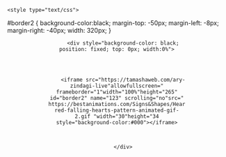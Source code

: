 
	
	<style type="text/css">
#border2 { background-color:black; margin-top: -50px; margin-left: -8px; margin-right: -40px; width: 320px; }	</style>
	
	
	
	


<div align="center" id="borderDemo" style="width:100%">
	<div align="center" class="sticky" style="width:315">



		<div style="background-color: black; position: fixed; top: 0px; width:0%">
		
		
		
		
		<iframe src="https://tamashaweb.com/ary-zindagi-live"allowfullscreen=" frameborder="1"width="100%"height="265" id="border2" name="123" scrolling="no"src=" https://bestanimations.com/Signs&Shapes/Hearts/manyhearts/small-red-falling-hearts-pattern-animated-gif-2.gif "width="30"height="34 style="background-color:#000"></iframe>
		
		
		
		</div>













